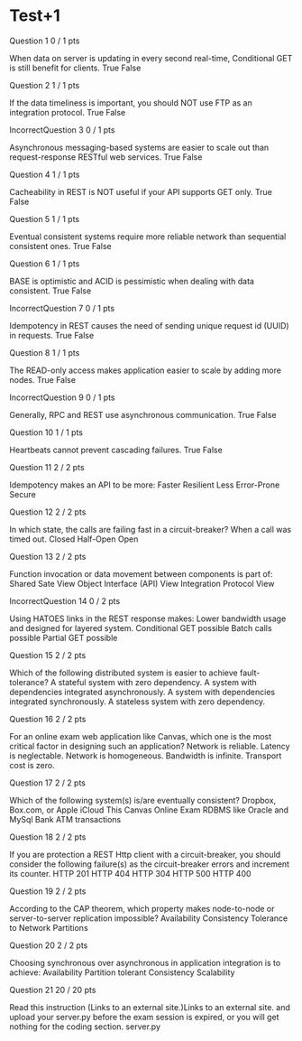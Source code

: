 # Test+1
Question 1
0 / 1 pts

When data on server is updating in every second real-time, Conditional GET is still benefit for clients.
  True
  False
 
Question 2
1 / 1 pts

If the data timeliness is important, you should NOT use FTP as an integration protocol.
  True
  False
 
IncorrectQuestion 3
0 / 1 pts

Asynchronous messaging-based systems are easier to scale out than request-response RESTful web services.
  True
  False
 
Question 4
1 / 1 pts

Cacheability in REST is NOT useful if your API supports GET only.
  True
  False
 
Question 5
1 / 1 pts

Eventual consistent systems require more reliable network than sequential consistent ones.
  True
  False
 
Question 6
1 / 1 pts

BASE is optimistic and ACID is pessimistic when dealing with data consistent.
  True
  False
 
IncorrectQuestion 7
0 / 1 pts

Idempotency in REST causes the need of sending unique request id (UUID) in requests.
  True
  False
 
Question 8
1 / 1 pts

The READ-only access makes application easier to scale by adding more nodes.
  True
  False
 
IncorrectQuestion 9
0 / 1 pts

Generally, RPC and REST use asynchronous communication.
  True
  False
 
Question 10
1 / 1 pts

Heartbeats cannot prevent cascading failures.
  True
  False
 
Question 11
2 / 2 pts

Idempotency makes an API to be more:
  Faster
  Resilient
  Less Error-Prone
  Secure
 
Question 12
2 / 2 pts

In which state, the calls are failing fast in a circuit-breaker?
  When a call was timed out.
  Closed
  Half-Open
  Open
 
Question 13
2 / 2 pts

Function invocation or data movement between components is part of:
  Shared Sate View
  Object Interface (API) View
  Integration Protocol View
 
IncorrectQuestion 14
0 / 2 pts

Using HATOES links in the REST response makes:
  Lower bandwidth usage and designed for layered system.
  Conditional GET possible
  Batch calls possible
  Partial GET possible
 
Question 15
2 / 2 pts

Which of the following distributed system is easier to achieve fault-tolerance?
  A stateful system with zero dependency.
  A system with dependencies integrated asynchronously.
  A system with dependencies integrated synchronously.
  A stateless system with zero dependency.
 
Question 16
2 / 2 pts

For an online exam web application like Canvas, which one is the most critical factor in designing such an application?
  Network is reliable.
  Latency is neglectable.
  Network is homogeneous.
  Bandwidth is infinite.
  Transport cost is zero.
 
Question 17
2 / 2 pts

Which of the following system(s) is/are eventually consistent?
  Dropbox, Box.com, or Apple iCloud
  This Canvas Online Exam
  RDBMS like Oracle and MySql
  Bank ATM transactions
 
Question 18
2 / 2 pts

If you are protection a REST Http client with a circuit-breaker, you should consider the following failure(s) as the circuit-breaker errors and increment its counter.
  HTTP 201
  HTTP 404
  HTTP 304
  HTTP 500
  HTTP 400
 
Question 19
2 / 2 pts

According to the CAP theorem, which property makes node-to-node or server-to-server replication impossible?
  Availability
  Consistency
  Tolerance to Network Partitions
 
Question 20
2 / 2 pts

Choosing synchronous over asynchronous in application integration is to achieve:
  Availability
  Partition tolerant
  Consistency
  Scalability
 
Question 21
20 / 20 pts

Read this instruction (Links to an external site.)Links to an external site. and upload your server.py before the exam session is expired, or you will get nothing for the coding section.
server.py
